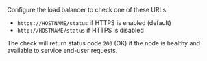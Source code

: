 Configure the load balancer to check one of these URLs:

- `https://HOSTNAME/status` if HTTPS is enabled (default)
- `http://HOSTNAME/status` if HTTPS is disabled

The check will return status code `200` (OK) if the node is healthy and available to service end-user requests.
